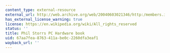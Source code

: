 ```yaml
---
content_type: external-resource
external_url: http://web.archive.org/web/20040603021346/http:/members.iweb.net.au/~pstorr/pcbook/
has_external_license_warning: true
license: https://en.wikipedia.org/wiki/All_rights_reserved
status: ''
title: Phil Storrs PC Hardware book
uid: 67aa7fea-8763-411a-be0c-2260dfa3eaf1
wayback_url: ''
---
```

